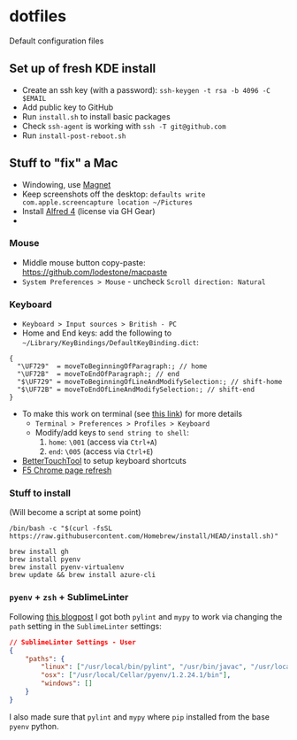 # dotfiles

Default configuration files

## Set up of fresh KDE install

- Create an ssh key (with a password): `ssh-keygen -t rsa -b 4096 -C $EMAIL`
- Add public key to GitHub
- Run `install.sh` to install basic packages
- Check `ssh-agent` is working with `ssh -T git@github.com`
- Run `install-post-reboot.sh`

## Stuff to "fix" a Mac

- Windowing, use [Magnet](https://magnet.crowdcafe.com/)
- Keep screenshots off the desktop: `defaults write com.apple.screencapture location ~/Pictures`
- Install [Alfred 4](https://www.alfredapp.com/) (license via GH Gear)
- 

### Mouse

- Middle mouse button copy-paste: https://github.com/lodestone/macpaste
- `System Preferences > Mouse` - uncheck `Scroll direction: Natural`

### Keyboard

- `Keyboard > Input sources > British - PC`
- Home and End keys: add the following to `~/Library/KeyBindings/DefaultKeyBinding.dict`:
```
{
  "\UF729"  = moveToBeginningOfParagraph:; // home
  "\UF72B"  = moveToEndOfParagraph:; // end
  "$\UF729" = moveToBeginningOfLineAndModifySelection:; // shift-home
  "$\UF72B" = moveToEndOfLineAndModifySelection:; // shift-end
}
```
- To make this work on terminal (see [this link](https://apple.stackexchange.com/a/114528)) for more details
    - `Terminal > Preferences > Profiles > Keyboard`
    - Modify/add keys to `send string to shell`: 
        1. `home`: `\001` (access via `Ctrl+A`)
        2. `end`: `\005` (access via `Ctrl+E`)
- [BetterTouchTool](https://folivora.ai/) to setup keyboard shortcuts
- [F5 Chrome page refresh](https://www.maciverse.com/make-f5-refresh-the-browser-on-a-mac.html)

### Stuff to install 

(Will become a script at some point)
```
/bin/bash -c "$(curl -fsSL https://raw.githubusercontent.com/Homebrew/install/HEAD/install.sh)"

brew install gh
brew install pyenv
brew install pyenv-virtualenv
brew update && brew install azure-cli
```

### `pyenv` + `zsh` + SublimeLinter

Following [this blogpost](https://thoughtstreams.io/paltman/getting-sublimelinter-to-work-with-pyenv-and-zsh/) I got both `pylint` and `mypy` to work via changing the `path` setting in the `SublimeLinter` settings:

```json
// SublimeLinter Settings - User
{
    "paths": {
        "linux": ["/usr/local/bin/pylint", "/usr/bin/javac", "/usr/local/bin/mdl", "/usr/local/bin/shellcheck", "/usr/local/bin/yamllint"],
        "osx": ["/usr/local/Cellar/pyenv/1.2.24.1/bin"],
        "windows": []
    }
}
````
I also made sure that `pylint` and `mypy` where `pip` installed from the base `pyenv` python. 
